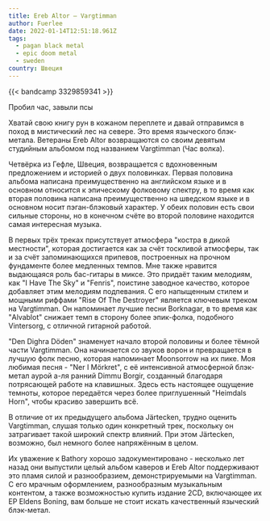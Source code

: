 ```yaml
---
title: Ereb Altor — Vargtimman
author: Fuerlee
date: 2022-01-14T12:51:18.961Z
tags:
  - pagan black metal
  - epic doom metal
  - sweden
country: Швеция
---
```

{{< bandcamp 3329859341 >}}

Пробил час, завыли псы

Хватай свою книгу рун в кожаном переплете и давай отправимся в поход в мистический лес на севере. Это время языческого блэк-метала. Ветераны Ereb Altor возвращаются со своим девятым студийным альбомом под названием Vargtimman (Час волка).

Четвёрка из Гефле, Швеция, возвращается с вдохновенным предложением и историей о двух половинках. Первая половина альбома написана преимущественно на английском языке и в основном относится к эпическому фолковому спектру, в то время как вторая половина написана преимущественно на шведском языке и в основном носит пэган-блэковый характер. У обеих половин есть свои сильные стороны, но в конечном счёте во второй половине находится самая интересная музыка.

В первых трёх треках присутствует атмосфера "костра в дикой местности", которая достигается как за счёт тоскливой атмосферы, так и за счёт запоминающихся припевов, построенных на прочном фундаменте более медленных темпов. Мне также нравится выдающаяся роль бас-гитары в миксе. Это придаёт таким мелодиям, как "I Have The Sky" и "Fenris", поистине заводное качество, которое добавляет этим мелодиям подпевания. С его напыщенным стилем и мощными риффами "Rise Of The Destroyer" является ключевым треком на Vargtimman. Он напоминает лучшие песни Borknagar, в то время как "Alvablot" снижает темп в сторону более эпик-фолка, подобного Vintersorg, с отличной гитарной работой.

"Den Dighra Döden" знаменует начало второй половины и более тёмной части Vargtimman. Она начинается со звуков ворон и превращается в лучшую фолк песню, которая напоминает Moonsorrow на их пике. Моя любимая песня - "Ner I Mörkret", с её интенсивной атмосферной блэк-метал аурой а-ля ранний Dimmu Borgir, созданный благодаря потрясающей работе на клавишных. Здесь есть настоящее ощущение темноты, которое передаётся через более приглушенный "Heimdals Horn", чтобы красиво завершить всё.

В отличие от их предыдущего альбома Järtecken, трудно оценить Vargtimman, слушая только один конкретный трек, поскольку он затрагивает такой широкий спектр влияний. При этом Järtecken, возможно, был немного более напряжённым в целом.

Их уважение к Bathory хорошо задокументировано - несколько лет назад они выпустили целый альбом каверов и Ereb Altor поддерживают это пламя силой и разнообразием, демонстрируемыми на Vargtimman. С его мрачным оформлением, разнообразным музыкальным контентом, а также возможностью купить издание 2CD, включающее их EP Eldens Boning, вам больше не стоит искать качественный языческий блэк-метал.